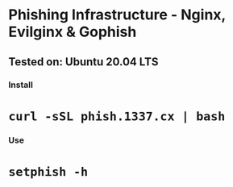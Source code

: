 # Phishing Infrastructure - Nginx, Evilginx & Gophish

## Tested on: Ubuntu 20.04 LTS

### Install
# `curl -sSL phish.1337.cx | bash`

### Use
# `setphish -h`
